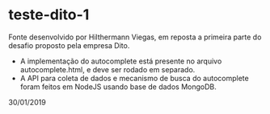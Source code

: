 # teste-dito-1
Fonte desenvolvido por Hilthermann Viegas, em reposta a primeira parte do desafio proposto pela empresa Dito.

- A implementação do autocomplete está presente no arquivo autocomplete.html, e deve ser rodado em separado. 
- A API para coleta de dados e mecanismo de busca do autocomplete foram feitos em NodeJS usando base de dados MongoDB.

30/01/2019
